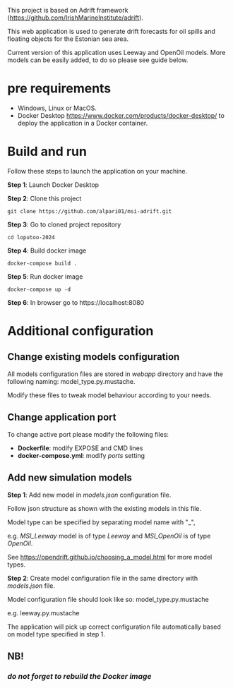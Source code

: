 This project is based on Adrift framework (https://github.com/IrishMarineInstitute/adrift).

This web application is used to generate drift forecasts for oil spills and floating objects for the Estonian sea area.

Current version of this application uses Leeway and OpenOil models. More models can be easily added, to do so please see guide below.

# pre requirements
- Windows, Linux or MacOS.
- Docker Desktop https://www.docker.com/products/docker-desktop/ to deploy the application in a Docker container.

# Build and run
Follow these steps to launch the application on your machine.

**Step 1**: Launch Docker Desktop

**Step 2**: Clone this project

```git clone https://github.com/alpari01/msi-adrift.git```

**Step 3**: Go to cloned project repository

```cd loputoo-2024```

**Step 4**: Build docker image

```docker-compose build .```

**Step 5**: Run docker image

```docker-compose up -d```

**Step 6**: 
In browser go to https://localhost:8080

# Additional configuration
## Change existing models configuration
All models configuration files are stored in _webapp_ directory and have the following naming: model_type.py.mustache.

Modify these files to tweak model behaviour according to your needs.

## Change application port
To change active port please modify the following files:

- **Dockerfile**: modify EXPOSE and CMD lines
- **docker-compose.yml**: modify _ports_ setting

## Add new simulation models
**Step 1**: Add new model in _models.json_ configuration file.

Follow json structure as shown with the existing models in this file.

Model type can be specified by separating model name with "_",

e.g. _MSI_Leeway_ model is of type _Leeway_ and _MSI_OpenOil_ is of type _OpenOil_.

See https://opendrift.github.io/choosing_a_model.html for more model types.

**Step 2**: Create model configuration file in the same directory with _models.json_ file.

Model configuration file should look like so: model_type.py.mustache

e.g. leeway.py.mustache

The application will pick up correct configuration file automatically based on model type specified in step 1.


## **NB!**
### _do not forget to rebuild the Docker image_
